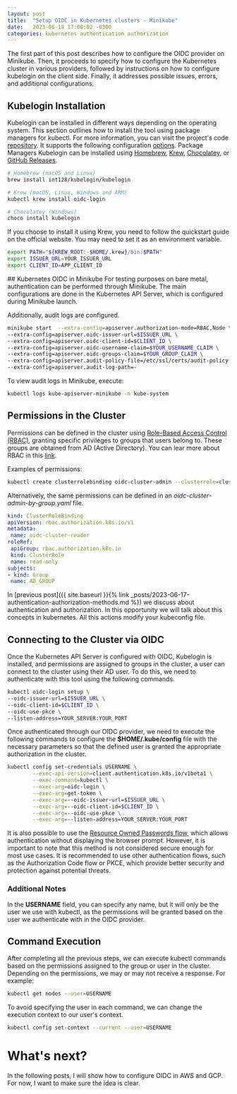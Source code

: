 ```yaml
---
layout: post
title:  "Setup OIDC in Kubernetes clusters - Minikube"
date:   2023-06-18 17:00:02 -0300
categories: kubernetes authentication authorization
---
```

The first part of this post describes how to configure the OIDC provider on Minikube. Then, it proceeds to specify how to configure the Kubernetes cluster in various providers, followed by instructions on how to configure kubelogin on the client side. Finally, it addresses possible issues, errors, and additional configurations.

## Kubelogin Installation

Kubelogin can be installed in different ways depending on the operating system. This section outlines how to install the tool using package managers for kubectl. For more information, you can visit the project's code [repository](https://github.com/int128/kubelogin). It supports the following configuration [options](https://github.com/int128/kubelogin/blob/master/docs/usage.md).
Package Managers
Kubelogin can be installed using [Homebrew](https://brew.sh/), [Krew](https://github.com/kubernetes-sigs/krew), [Chocolatey](https://chocolatey.org/packages/kubelogin), or [GitHub Releases](https://github.com/int128/kubelogin/releases).
```bash
# Homebrew (macOS and Linux)
brew install int128/kubelogin/kubelogin

# Krew (macOS, Linux, Windows and ARM)
kubectl krew install oidc-login

# Chocolatey (Windows)
choco install kubelogin
```

If you choose to install it using Krew, you need to follow the quickstart guide on the official website. You may need to set it as an environment variable.

```bash
export PATH="${KREW_ROOT:-$HOME/.krew}/bin:$PATH"
export ISSUER_URL=YOUR_ISSUER_URL
export CLIENT_ID=APP_CLIENT_ID
```

## Kubernetes OIDC in Minikube
For testing purposes on bare metal, authentication can be performed through Minikube. The main configurations are done in the Kubernetes API Server, which is configured during Minikube launch.

Additionally, audit logs are configured.

```bash
minikube start  --extra-config=apiserver.authorization-mode=RBAC,Node \
--extra-config=apiserver.oidc-issuer-url=$ISSUER_URL \
--extra-config=apiserver.oidc-client-id=$CLIENT_ID \
--extra-config=apiserver.oidc-username-claim=$YOUR_USERNAME_CLAIM \
--extra-config=apiserver.oidc-groups-claim=$YOUR_GROUP_CLAIM \
--extra-config=apiserver.audit-policy-file=/etc/ssl/certs/audit-policy.yaml \
--extra-config=apiserver.audit-log-path=-
```
To view audit logs in Minikube, execute:
```bash
kubectl logs kube-apiserver-minikube -n kube-system
```

## Permissions in the Cluster

Permissions can be defined in the cluster using [Role-Based Access Control (RBAC)](https://kubernetes.io/docs/reference/access-authn-authz/rbac/), granting specific privileges to groups that users belong to. These groups are obtained from AD (Active Directory). You can lear more about RBAC in this [link](https://kubernetes.io/docs/reference/access-authn-authz/rbac/).

Examples of permissions:
```bash
kubectl create clusterrolebinding oidc-cluster-admin --clusterrole=cluster-admin --group=AD_GROUP
```
Alternatively, the same permissions can be defined in an *oidc-cluster-admin-by-group.yaml* file.
```yaml
kind: ClusterRoleBinding
apiVersion: rbac.authorization.k8s.io/v1
metadata:
 name: oidc-cluster-reader
roleRef:
 apiGroup: rbac.authorization.k8s.io
 kind: ClusterRole
 name: read-only
subjects:
- kind: Group
 name: AD_GROUP
```
In [previous post]({{ site.baseurl }}{% link _posts/2023-06-17-authentication-authorization-methods.md %}) we discuss about authentication and authorization. In this opportunity we will talk about this concepts in kubernetes. All this actions modify your kubeconfig file.

## Connecting to the Cluster via OIDC
Once the Kubernetes API Server is configured with OIDC, Kubelogin is installed, and permissions are assigned to groups in the cluster, a user can connect to the cluster using their AD user. To do this, we need to authenticate with this tool using the following commands.
```bash
kubectl oidc-login setup \
--oidc-issuer-url=$ISSUER_URL \
--oidc-client-id=$CLIENT_ID \
--oidc-use-pkce \
--listen-address=YOUR_SERVER:YOUR_PORT
```
Once authenticated through our OIDC provider, we need to execute the following commands to configure the **$HOME/.kube/config** file with the necessary parameters so that the defined user is granted the appropriate authorization in the cluster.
```bash
kubectl config set-credentials USERNAME \
        --exec-api-version=client.authentication.k8s.io/v1beta1 \
        --exec-command=kubectl \
        --exec-arg=oidc-login \
        --exec-arg=get-token \
        --exec-arg=--oidc-issuer-url=$ISSUER_URL \
        --exec-arg=--oidc-client-id=$CLIENT_ID \
        --exec-arg=--oidc-use-pkce \
        --exec-arg=--listen-address=YOUR_SERVER:YOUR_PORT

```
It is also possible to use the [Resource Owned Passwords flow](https://github.com/int128/kubelogin/blob/master/docs/usage.md#resource-owner-password-credentials-grant-flow), which allows authentication without displaying the browser prompt. However, it is important to note that this method is not considered secure enough for most use cases. It is recommended to use other authentication flows, such as the Authorization Code flow or PKCE, which provide better security and protection against potential threats.

### Additional Notes
In the **USERNAME** field, you can specify any name, but it will only be the user we use with kubectl, as the permissions will be granted based on the user we authenticate with in the OIDC provider.

## Command Execution
After completing all the previous steps, we can execute kubectl commands based on the permissions assigned to the group or user in the cluster. Depending on the permissions, we may or may not receive a response. For example:
```bash
kubectl get nodes --user=USERNAME
```
To avoid specifying the user in each command, we can change the execution context to our user's context.
```bash
kubectl config set-context --current --user=USERNAME
```

# What's next?

In the following posts, I will show how to configure OIDC in AWS and GCP. For now, I want to make sure the idea is clear.
